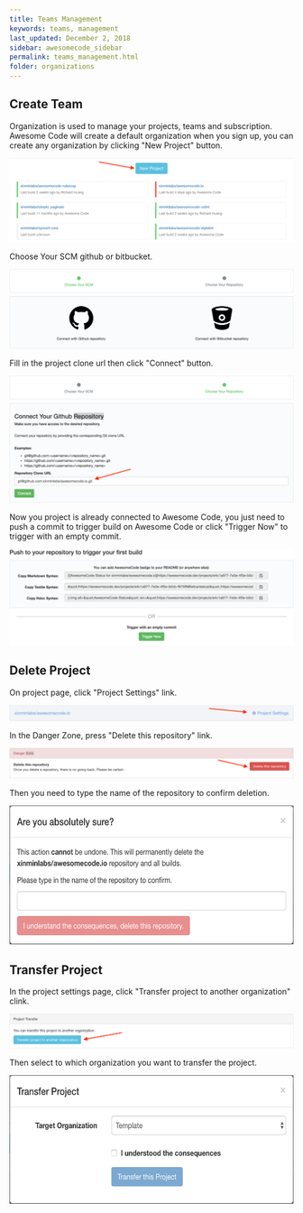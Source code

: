 ```yaml
---
title: Teams Management
keywords: teams, management
last_updated: December 2, 2018
sidebar: awesomecode_sidebar
permalink: teams_management.html
folder: organizations
---
```


## Create Team

Organization is used to manage your projects, teams and subscription.
Awesome Code will create a default organization when you sign up, you
can create any organization by clicking "New Project" button.

![projects_management_1](/images/projects_management_1.png)

Choose Your SCM github or bitbucket.

![projects_management 2](/images/projects_management_2.png)

Fill in the project clone url then click "Connect" button.

![projects_management 3](/images/projects_management_3.png)

Now you project is already connected to Awesome Code, you just need to
push a commit to trigger build on Awesome Code or click "Trigger Now" to
trigger with an empty commit.

![projects_management 4](/images/projects_management_4.png)

## Delete Project

On project page, click "Project Settings" link.

![projects_management 5](/images/projects_management_5.png)

In the Danger Zone, press "Delete this repository" link.

![projects_management 6](/images/projects_management_6.png)

Then you need to type the name of the repository to confirm deletion.

<img src="/images/projects_management_7.png" alt="projects
management 7" style="height:246px;width:600px">

## Transfer Project

In the project settings page, click "Transfer project to another
organization" clink.

![projects_management 8](/images/projects_management_8.png)

Then select to which organization you want to transfer the project.

<img src="/images/projects_management_9.png" alt="projects
management 9" style="height:228px;width:600px">

